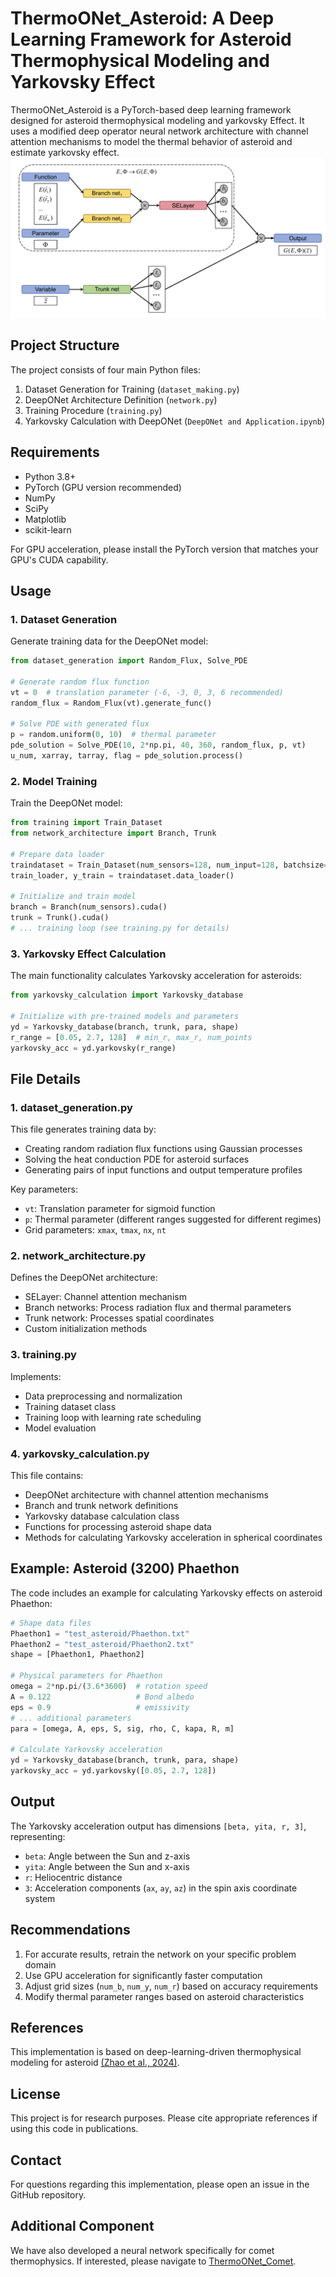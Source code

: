 # ThermoONet_Asteroid: A Deep Learning Framework for Asteroid Thermophysical Modeling and Yarkovsky Effect
ThermoONet_Asteroid is a PyTorch-based deep learning framework designed for asteroid thermophysical modeling and yarkovsky Effect. It uses a modified deep operator neural network architecture with channel attention mechanisms to model the thermal behavior of asteroid and estimate yarkovsky effect.
![Network](images/image.png)
## Project Structure
The project consists of four main Python files:
1. Dataset Generation for Training (```dataset_making.py```)
2. DeepONet Architecture Definition (```network.py```)
3. Training Procedure (```training.py```)
4. Yarkovsky Calculation with DeepONet (```DeepONet and Application.ipynb```)
## Requirements
* Python 3.8+
* PyTorch (GPU version recommended)
* NumPy
* SciPy
* Matplotlib
* scikit-learn  

For GPU acceleration, please install the PyTorch version that matches your GPU's CUDA capability.
## Usage
### 1. Dataset Generation
Generate training data for the DeepONet model:
```python
from dataset_generation import Random_Flux, Solve_PDE

# Generate random flux function
vt = 0  # translation parameter (-6, -3, 0, 3, 6 recommended)
random_flux = Random_Flux(vt).generate_func()

# Solve PDE with generated flux
p = random.uniform(0, 10)  # thermal parameter
pde_solution = Solve_PDE(10, 2*np.pi, 40, 360, random_flux, p, vt)
u_num, xarray, tarray, flag = pde_solution.process()
```
### 2. Model Training
Train the DeepONet model:
```python
from training import Train_Dataset
from network_architecture import Branch, Trunk

# Prepare data loader
traindataset = Train_Dataset(num_sensors=128, num_input=128, batchsize=400, data_fup=data_fup)
train_loader, y_train = traindataset.data_loader()

# Initialize and train model
branch = Branch(num_sensors).cuda()
trunk = Trunk().cuda()
# ... training loop (see training.py for details)
```
### 3. Yarkovsky Effect Calculation
The main functionality calculates Yarkovsky acceleration for asteroids:
```python
from yarkovsky_calculation import Yarkovsky_database

# Initialize with pre-trained models and parameters
yd = Yarkovsky_database(branch, trunk, para, shape)
r_range = [0.05, 2.7, 128]  # min_r, max_r, num_points
yarkovsky_acc = yd.yarkovsky(r_range)
```
## File Details
### 1. dataset_generation.py
This file generates training data by:
* Creating random radiation flux functions using Gaussian processes
* Solving the heat conduction PDE for asteroid surfaces
* Generating pairs of input functions and output temperature profiles  

Key parameters:
* ```vt```: Translation parameter for sigmoid function
* ```p```: Thermal parameter (different ranges suggested for different regimes)
* Grid parameters: ```xmax```, ```tmax```, ```nx```, ```nt```
### 2. network_architecture.py
Defines the DeepONet architecture:
* SELayer: Channel attention mechanism
* Branch networks: Process radiation flux and thermal parameters
* Trunk network: Processes spatial coordinates
* Custom initialization methods
### 3. training.py
Implements:
* Data preprocessing and normalization
* Training dataset class
* Training loop with learning rate scheduling
* Model evaluation
### 4. yarkovsky_calculation.py
This file contains:
* DeepONet architecture with channel attention mechanisms
* Branch and trunk network definitions
* Yarkovsky database calculation class
* Functions for processing asteroid shape data
* Methods for calculating Yarkovsky acceleration in spherical coordinates 
## Example: Asteroid (3200) Phaethon
The code includes an example for calculating Yarkovsky effects on asteroid Phaethon:
```python
# Shape data files
Phaethon1 = "test_asteroid/Phaethon.txt"
Phaethon2 = "test_asteroid/Phaethon2.txt"
shape = [Phaethon1, Phaethon2]

# Physical parameters for Phaethon
omega = 2*np.pi/(3.6*3600)  # rotation speed
A = 0.122                   # Bond albedo
eps = 0.9                   # emissivity
# ... additional parameters
para = [omega, A, eps, S, sig, rho, C, kapa, R, m]

# Calculate Yarkovsky acceleration
yd = Yarkovsky_database(branch, trunk, para, shape)
yarkovsky_acc = yd.yarkovsky([0.05, 2.7, 128])
```
## Output
The Yarkovsky acceleration output has dimensions ```[beta, yita, r, 3]```, representing:
* ```beta```: Angle between the Sun and z-axis
* ```yita```: Angle between the Sun and x-axis
* ```r```: Heliocentric distance
* ```3```: Acceleration components (```ax```, ```ay```, ```az```) in the spin axis coordinate system
## Recommendations
1. For accurate results, retrain the network on your specific problem domain
2. Use GPU acceleration for significantly faster computation
3. Adjust grid sizes (```num_b```, ```num_y```, ```num_r```) based on accuracy requirements
4. Modify thermal parameter ranges based on asteroid characteristics
## References
This implementation is based on deep-learning-driven thermophysical modeling for asteroid [(Zhao et al., 2024)](https://doi.org/10.1051/0004-6361/202451789).
## License
This project is for research purposes. Please cite appropriate references if using this code in publications.
## Contact
For questions regarding this implementation, please open an issue in the GitHub repository.
## Additional Component
We have also developed a neural network specifically for comet thermophysics. If interested, please navigate to [ThermoONet_Comet](https://github.com/zsjnb7/ThermoONet-Comet.git).
